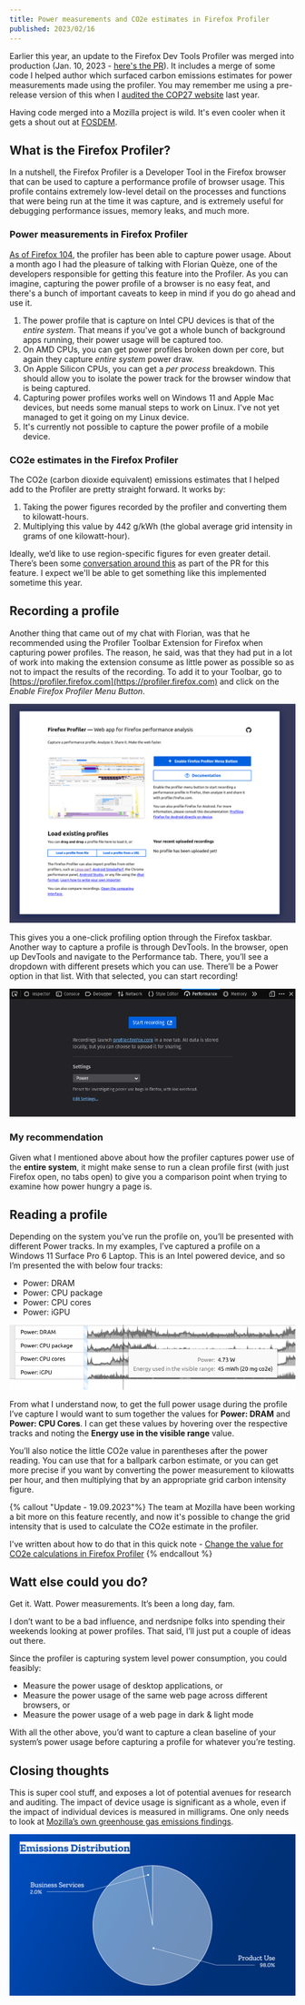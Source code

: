 ```yaml
---
title: Power measurements and CO2e estimates in Firefox Profiler
published: 2023/02/16
---
```


Earlier this year, an update to the Firefox Dev Tools Profiler was merged into production (Jan. 10, 2023 - [here's the PR](https://github.com/firefox-devtools/profiler/pull/4414)). It includes a merge of some code I helped author which surfaced carbon emissions estimates for power measurements made using the profiler. You may remember me using a pre-release version of this when I [audited the COP27 website](https://fershad.com/writing/cop27-egypt-a-webpage-sustainability-review/) last year.

Having code merged into a Mozilla project is wild. It's even cooler when it gets a shout out at [FOSDEM](https://fosdem.org/2023/schedule/event/energy_power_profiling_firefox/).

## What is the Firefox Profiler?

In a nutshell, the Firefox Profiler is a Developer Tool in the Firefox browser that can be used to capture a performance profile of browser usage. This profile contains extremely low-level detail on the processes and functions that were being run at the time it was capture, and is extremely useful for debugging performance issues, memory leaks, and much more.

### Power measurements in Firefox Profiler

[As of Firefox 104](https://www.mozilla.org/en-US/firefox/104.0/releasenotes/), the profiler has been able to capture power usage. About a month ago I had the pleasure of talking with Florian Quèze, one of the developers responsible for getting this feature into the Profiler. As you can imagine, capturing the power profile of a browser is no easy feat, and there's a bunch of important caveats to keep in mind if you do go ahead and use it.

1. The power profile that is capture on Intel CPU devices is that of the _entire system_. That means if you've got a whole bunch of background apps running, their power usage will be captured too.
2. On AMD CPUs, you can get power profiles broken down per core, but again they capture _entire system_ power draw.
3. On Apple Silicon CPUs, you can get a _per process_ breakdown. This should allow you to isolate the power track for the browser window that is being captured.
4. Capturing power profiles works well on Windows 11 and Apple Mac devices, but needs some manual steps to work on Linux. I've not yet managed to get it going on my Linux device.
5. It's currently not possible to capture the power profile of a mobile device.

### CO2e estimates in the Firefox Profiler

The CO2e (carbon dioxide equivalent) emissions estimates that I helped add to the Profiler are pretty straight forward. It works by:

1. Taking the power figures recorded by the profiler and converting them to kilowatt-hours.
2. Multiplying this value by 442 g/kWh (the global average grid intensity in grams of one kilowatt-hour).

Ideally, we’d like to use region-specific figures for even greater detail. There’s been some [conversation around this](https://github.com/firefox-devtools/profiler/pull/4243#issuecomment-1266624528) as part of the PR for this feature. I expect we'll be able to get something like this implemented sometime this year.

## Recording a profile

Another thing that came out of my chat with Florian, was that he recommended using the Profiler Toolbar Extension for Firefox when capturing power profiles. The reason, he said, was that they had put in a lot of work into making the extension consume as little power as possible so as not to impact the results of the recording. To add it to your Toolbar, go to [https://profiler.firefox.com](https://profiler.firefox.com) and click on the _Enable Firefox Profiler Menu Button_.

![ ](../../public/img/blog/f93b05a2dfa1d52c97e209360eebb7443707ea12-1404x1073.png "Screen capture showing how to add the Firefox Profiler to the browser taskbar.")

This gives you a one-click profiling option through the Firefox taskbar. Another way to capture a profile is through DevTools. In the browser, open up DevTools and navigate to the Performance tab. There, you’ll see a dropdown with different presets which you can use. There’ll be a Power option in that list. With that selected, you can start recording!

![ ](../../public/img/blog/c002eb1d76f1294417f3f7f63ffef37af7edcd7c-989x443.png "Screenshot from Firefox 106 DevTools, showing the Power preset selected in the Performance tab.")

### My recommendation

Given what I mentioned above about how the profiler captures power use of the **entire system**, it might make sense to run a clean profile first (with just Firefox open, no tabs open) to give you a comparison point when trying to examine how power hungry a page is.

## Reading a profile

Depending on the system you’ve run the profile on, you’ll be presented with different Power tracks. In my examples, I’ve captured a profile on a Windows 11 Surface Pro 6 Laptop. This is an Intel powered device, and so I’m presented the with below four tracks:

- Power: DRAM
- Power: CPU package
- Power: CPU cores
- Power: iGPU

![ ](../../public/img/blog/b8b3f4fc314f3da222b1397eedca403b29ed92a9-873x196.png "Screenshot showing Power tracks (rows) in the Firefox Profiler.")

From what I understand now, to get the full power usage during the profile I’ve capture I would want to sum together the values for **Power: DRAM** and **Power: CPU Cores**. I can get these values by hovering over the respective tracks and noting the **Energy use in the visible range** value.

You’ll also notice the little CO2e value in parentheses after the power reading. You can use that for a ballpark carbon estimate, or you can get more precise if you want by converting the power measurement to kilowatts per hour, and then multiplying that by an appropriate grid carbon intensity figure.

{% callout "Update - 19.09.2023"%}
The team at Mozilla have been working a bit more on this feature recently, and now it's possible to change the grid intensity that is used to calculate the CO2e estimate in the profiler.

I've written about how to do that in this quick note - [Change the value for CO2e calculations in Firefox Profiler](https://qt.fershad.com/writing/change-gco2kwh-firefox-profiler/)
{% endcallout %}

## Watt else could you do?

Get it. Watt. Power measurements. It’s been a long day, fam.

I don’t want to be a bad influence, and nerdsnipe folks into spending their weekends looking at power profiles. That said, I’ll just put a couple of ideas out there.

Since the profiler is capturing system level power consumption, you could feasibly:

- Measure the power usage of desktop applications, or
- Measure the power usage of the same web page across different browsers, or
- Measure the power usage of a web page in dark & light mode

With all the other above, you’d want to capture a clean baseline of your system’s power usage before capturing a profile for whatever you’re testing.

## Closing thoughts

This is super cool stuff, and exposes a lot of potential avenues for research and auditing. The impact of device usage is significant as a whole, even if the impact of individual devices is measured in milligrams. One only needs to look at [Mozilla’s own greenhouse gas emissions findings](https://blog.mozilla.org/en/mozilla/release-mozillas-greenhouse-gas-emissions-baseline/).

![ ](../../public/img/blog/d0fc5ea8b241ce725d4ed429fc92e553c2eea97a-1920x1080.png "Chart showing that 98% of Mozilla’s emissions in 2019 came from the use of their products.")
